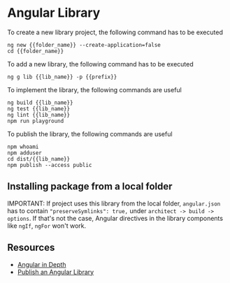 # Angular Library

To create a new library project, the following command has to be executed

```
ng new {{folder_name}} --create-application=false
cd {{folder_name}}
```

To add a new library, the following command has to be executed

```
ng g lib {{lib_name}} -p {{prefix}}
```

To implement the library, the following commands are useful

```
ng build {{lib_name}}
ng test {{lib_name}}
ng lint {{lib_name}}
npm run playground

```

To publish the library, the following commands are useful

```
npm whoami
npm adduser
cd dist/{{lib_name}}
npm publish --access public
```

## Installing package from a local folder

IMPORTANT: If project uses this library from the local folder, `angular.json`
has to contain `"preserveSymlinks": true,` under `architect -> build ->
options`. If that's not the case, Angular directives in the library components
like `ngIf`, `ngFor` won't work.

## Resources

* [Angular in Depth](https://blog.angularindepth.com)
* [Publish an Angular Library](https://medium.com/@esanjiv/complete-beginner-guide-to-publish-an-angular-library-to-npm-d42343801660)
